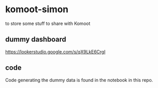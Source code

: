 # komoot-simon
to store some stuff to share with Komoot

## dummy dashboard
https://lookerstudio.google.com/s/qX9LkE6CrgI

## code
Code generating the dummy data is found in the notebook in this repo. 
